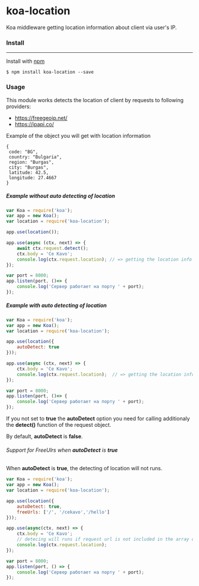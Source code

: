 # koa-location
Koa middleware getting location information about client via user's IP.

### Install
---
Install with [npm](https://npmjs.org)

```
$ npm install koa-location --save
```

### Usage

This module works detects the location of client by requests to following providers:
- https://freegeoip.net/
- https://ipapi.co/

Example of the object you will get with location information
```javasscript
{
 code: "BG",
 country: "Bulgaria",
 region: "Burgas",
 city: "Burgas",
 latitude: 42.5,
 longitude: 27.4667
}
```

##### Example without auto detecting of location

```javascript
var Koa = require('koa');
var app = new Koa();
var location = require('koa-location');

app.use(location());

app.use(async (ctx, next) => {
    await ctx.request.detect();
    ctx.body = 'Ce Kavo';
    console.log(ctx.request.location); // => getting the location info
});

var port = 8000;
app.listen(port, ()=> {
    console.log('Сервер работает на порту ' + port);
});
```

##### Example with auto detecting of location
```javascript
var Koa = require('koa');
var app = new Koa();
var location = require('koa-location');

app.use(location({
    autoDetect: true
}));

app.use(async (ctx, next) => {
    ctx.body = 'Ce Kavo';
    console.log(ctx.request.location);  // => getting the location info
});

var port = 8000;
app.listen(port, ()=> {
    console.log('Сервер работает на порту ' + port);
});
```

If you not set to **true** the **autoDetect** option you need for calling additionaly the **detect()** function of the request object.

By default, **autoDetect** is **false**.

###### Support for FreeUlrs when **autoDetect** is **true**

When **autoDetect** is **true**, the detecting of location will not runs.

```javascript
var Koa = require('koa');
var app = new Koa();
var location = require('koa-location');

app.use(location({
    autoDetect: true,
    freeUrls: ['/', '/cekavo','/hello']
}));

app.use(async(ctx, next) => {
    ctx.body = 'Ce Kavo';
    // detecing will runs if request url is not included in the array of free urls
    console.log(ctx.request.location); 
});

var port = 8000;
app.listen(port, () => {
    console.log('Сервер работает на порту ' + port);
});
```
